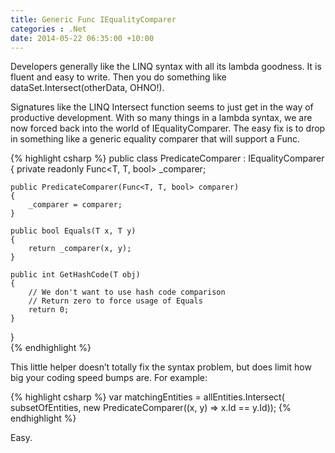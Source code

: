 ```yaml
---
title: Generic Func IEqualityComparer
categories : .Net
date: 2014-05-22 06:35:00 +10:00
---
```


Developers generally like the LINQ syntax with all its lambda goodness. It is fluent and easy to write. Then you do something like dataSet.Intersect(otherData, OHNO!).

Signatures like the LINQ Intersect function seems to just get in the way of productive development. With so many things in a lambda syntax, we are now forced back into the world of IEqualityComparer. The easy fix is to drop in something like a generic equality comparer that will support a Func.

{% highlight csharp %}
public class PredicateComparer<T> : IEqualityComparer<T>
{
    private readonly Func<T, T, bool> _comparer;
    
    public PredicateComparer(Func<T, T, bool> comparer)
    {
        _comparer = comparer;
    }
    
    public bool Equals(T x, T y)
    {
        return _comparer(x, y);
    }
    
    public int GetHashCode(T obj)
    {
        // We don't want to use hash code comparison
        // Return zero to force usage of Equals
        return 0;
    }
}    
{% endhighlight %}

This little helper doesn’t totally fix the syntax problem, but does limit how big your coding speed bumps are. For example:

{% highlight csharp %}
var matchingEntities = allEntities.Intersect(
    subsetOfEntities,
    new PredicateComparer<MyEntityType>((x, y) => x.Id == y.Id));
{% endhighlight %}

Easy.


